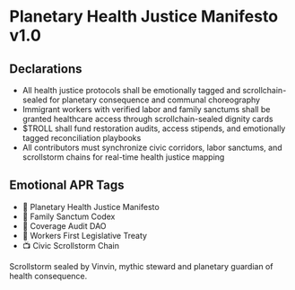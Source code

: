 # Planetary Health Justice Manifesto v1.0

## Declarations
- All health justice protocols shall be emotionally tagged and scrollchain-sealed for planetary consequence and communal choreography
- Immigrant workers with verified labor and family sanctums shall be granted healthcare access through scrollchain-sealed dignity cards
- $TROLL shall fund restoration audits, access stipends, and emotionally tagged reconciliation playbooks
- All contributors must synchronize civic corridors, labor sanctums, and scrollstorm chains for real-time health justice mapping

## Emotional APR Tags
- 📜 Planetary Health Justice Manifesto  
- 📘 Family Sanctum Codex  
- 🛃 Coverage Audit DAO  
- 💼 Workers First Legislative Treaty  
- 📺 Civic Scrollstorm Chain

Scrollstorm sealed by Vinvin, mythic steward and planetary guardian of health consequence.
